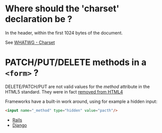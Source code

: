 # Where should the 'charset' declaration be ?

In the header, within the first 1024 bytes of the document.

See [WHATWG - Charset](https://html.spec.whatwg.org/multipage/semantics.html#charset)

# PATCH/PUT/DELETE methods in a `<form>` ?

DELETE/PATCH/PUT are not valid values for the *method* attribute in the
HTML5 standard.  They were in fact
[removed from HTML4](http://www.w3.org/TR/2010/WD-html5-diff-20101019/#changes-2010-06-24)

Frameworks have a built-in work around, using for example a hidden input:

```html
<input name="_method" type="hidden" value="pacth"/>
```

* [Rails](http://guides.rubyonrails.org/form_helpers.html#how-do-forms-with-patch-put-or-delete-methods-work-questionmark)
* [Django](https://djangosnippets.org/snippets/174/)
